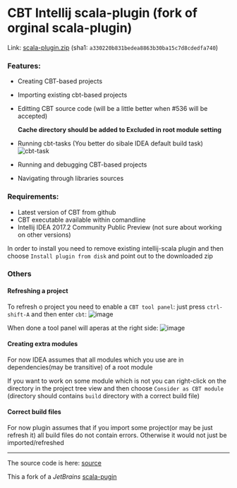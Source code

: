 # CBT Intellij scala-plugin (fork of orginal scala-plugin)
Link: [scala-plugin.zip](https://www.dropbox.com/s/508v9ypypvrpni9/scala-plugin.zip?dl=0) (sha1: `a330220b831bedea8863b30ba15c7d8cdedfa740`)

### Features:
* Creating CBT-based projects
* Importing existing cbt-based projects 
* Editting CBT source code (will be a little better when #536 will be accepted)

    **Cache directory should be added to Excluded in root module setting**
* Running cbt-tasks (You better do sibale IDEA default build task) ![cbt-task](https://user-images.githubusercontent.com/16403337/27309036-75740d5c-555a-11e7-9c9a-60e756d5e0ca.png)
* Running and debugging CBT-based projects
* Navigating through libraries sources



### Requirements:
* Latest version of CBT from github
* CBT executable available within comandline
* Intellij IDEA 2017.2 Community Public Preview (not sure about working on other versions)

In order to install you need to remove existing intellij-scala plugin and then choose `Install plugin from disk` and point out to the downloaded zip

### Others

#### Refreshing a project
To refresh o project you need to enable a `CBT tool panel`: just press `ctrl-shift-A` and then enter `cbt`:
![image](https://user-images.githubusercontent.com/16403337/27643459-cdaee64c-5c29-11e7-8c9f-f233da861928.png)

When done a tool panel will aperas at the right side: ![image](https://user-images.githubusercontent.com/16403337/27643788-b4d8998c-5c2a-11e7-929e-4e80724d4b6d.png)

#### Creating extra modules
For now IDEA assumes that all modules which you use are in dependencies(may be transitive) of a root module

If you want to work on some module which is not you can right-click on the directory in the project tree view and then choose `Consider as CBT module` (directory should contains `build` directory with a correct build file)

#### Correct build files
For now plugin assumes that if you import some project(or may be just refresh it) all build files do not contain errors. Otherwise it would not just be imported/refreshed

------

The source code is here: [source](https://github.com/darthorimar/intellij-scala)

This a fork of a *JetBrains* [scala-pugin](https://github.com/jetbrains/intellij-scala)

